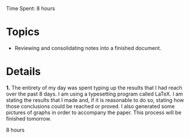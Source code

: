Time Spent: 8 hours

# Topics #

  * Reviewing and consolidating notes into a finished document.


# Details #

**1.** The entirety of my day was spent typing up the results that I had reach over the past 8 days. I am using a typesetting program called LaTeX. I am stating the results that I made and, if it is reasonable to do so, stating how those conclusions could be reached or proved. I also generated some pictures of graphs in order to accompany the paper. This process will be finished tomorrow.

8 hours